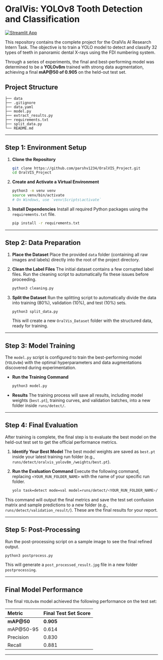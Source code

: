 # OralVis: YOLOv8 Tooth Detection and Classification

[![Streamlit App](https://static.streamlit.io/badges/streamlit_badge_black_white.svg)](https://dental-xray-analysis.streamlit.app/)

This repository contains the complete project for the OralVis AI Research Intern Task. The objective is to train a YOLO model to detect and classify 32 types of teeth in panoramic dental X-rays using the FDI numbering system.

Through a series of experiments, the final and best-performing model was determined to be a **YOLOv8m** trained with strong data augmentation, achieving a final **mAP@50 of 0.905** on the held-out test set.

## Project Structure

```
├── data
├── .gitignore
├── data.yaml
├── model.py
├── extract_results.py
├── requirements.txt
├── split_data.py
└── README.md
```

---
## Step 1: Environment Setup

1.  **Clone the Repository**
    ```bash
    git clone https://github.com/parshv1234/OralVIS_Project.git
    cd OralVIS_Project
    ```

2.  **Create and Activate a Virtual Environment**
    ```bash
    python3 -m venv venv
    source venv/bin/activate
    # On Windows, use `venv\Scripts\activate`
    ```

3.  **Install Dependencies**
    Install all required Python packages using the `requirements.txt` file.
    ```bash
    pip install -r requirements.txt
    ```

---
## Step 2: Data Preparation

1.  **Place the Dataset**
    Place the provided `data` folder (containing all raw images and labels) directly into the root of the project directory.

2.  **Clean the Label Files**
    The initial dataset contains a few corrupted label files. Run the cleaning script to automatically fix these issues before proceeding.

    ```bash
    python3 cleaning.py
    ```

3.  **Split the Dataset**
    Run the splitting script to automatically divide the data into training (80%), validation (10%), and test (10%) sets. 
    ```bash
    python3 split_data.py
    ```
    This will create a new `OralVis_Dataset` folder with the structured data, ready for training.

---
## Step 3: Model Training

The `model.py` script is configured to train the best-performing model (`YOLOv8m`) with the optimal hyperparameters and data augmentations discovered during experimentation.

* **Run the Training Command** 
    ```bash
    python3 model.py
    ```
* **Results**
    The training process will save all results, including model weights (`best.pt`), training curves, and validation batches, into a new folder inside `runs/detect/`.

---
## Step 4: Final Evaluation

After training is complete, the final step is to evaluate the best model on the held-out test set to get the official performance metrics.

1.  **Identify Your Best Model**
    The best model weights are saved as `best.pt` inside your latest training run folder (e.g., `runs/detect/oralvis_yolov8m_/weights/best.pt`).

2.  **Run the Evaluation Command**
    Execute the following command, replacing `<YOUR_RUN_FOLDER_NAME>` with the name of your specific run folder.
    ```bash
    yolo task=detect mode=val model=runs/detect/<YOUR_RUN_FOLDER_NAME>/weights/best.pt data=data.yaml split=test
    ```

This command will output the final metrics and save the test set confusion matrix and sample predictions to a new folder (e.g., `runs/detect/validation_result/`). These are the final results for your report.

---
## Step 5: Post-Processing

Run the post-processing script on a sample image to see the final refined output.
```bash
python3 postprocess.py
```
This will generate a `post_processed_result.jpg` file in a new folder `postprocessing`.

---

## Final Model Performance

The final `YOLOv8m` model achieved the following performance on the test set:

| Metric      | Final Test Set Score |
| :---------- | :------------------- |
| **mAP@50** | **0.905** |
| mAP@50-95   | 0.614                |
| Precision   | 0.830                |
| Recall      | 0.881                |

---